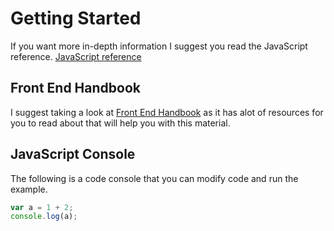 # Getting Started
If you want more in-depth information I suggest you read the JavaScript reference. [JavaScript reference](https://developer.mozilla.org/en-US/docs/Web/JavaScript/Reference)


## Front End Handbook
I suggest taking a look at [Front End Handbook](https://www.frontendhandbook.com/) as it has alot
of resources for you to read about that will help you with this material.


## JavaScript Console
The following is a code console that you can modify code and run the example.

<!-- js-console -->
```js
var a = 1 + 2;
console.log(a);
```
